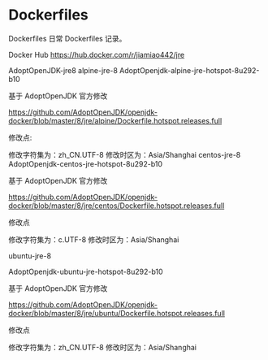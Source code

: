# Dockerfiles
Dockerfiles
日常 Dockerfiles 记录。

Docker Hub
https://hub.docker.com/r/jiamiao442/jre

AdoptOpenJDK-jre8
alpine-jre-8
AdoptOpenjdk-alpine-jre-hotspot-8u292-b10

基于 AdoptOpenJDK 官方修改

https://github.com/AdoptOpenJDK/openjdk-docker/blob/master/8/jre/alpine/Dockerfile.hotspot.releases.full

修改点:

修改字符集为：zh_CN.UTF-8
修改时区为：Asia/Shanghai
centos-jre-8
AdoptOpenjdk-centos-jre-hotspot-8u292-b10

基于 AdoptOpenJDK 官方修改

https://github.com/AdoptOpenJDK/openjdk-docker/blob/master/8/jre/centos/Dockerfile.hotspot.releases.full

修改点

修改字符集为：c.UTF-8
修改时区为：Asia/Shanghai

ubuntu-jre-8

AdoptOpenjdk-ubuntu-jre-hotspot-8u292-b10

基于 AdoptOpenJDK 官方修改

https://github.com/AdoptOpenJDK/openjdk-docker/blob/master/8/jre/ubuntu/Dockerfile.hotspot.releases.full

修改点

修改字符集为：zh_CN.UTF-8
修改时区为：Asia/Shanghai
